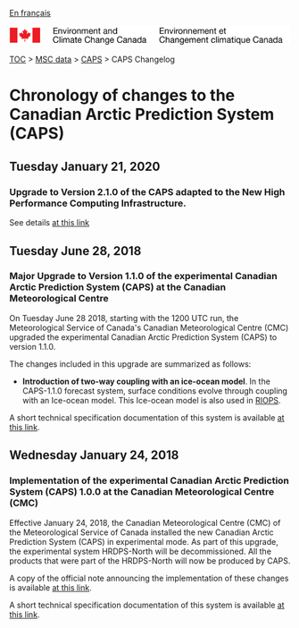 [En français](changelog_caps_fr.md)

![ECCC logo](../../img_eccc-logo.png)

[TOC](../../readme_en.md) > [MSC data](../readme_en.md) > [CAPS](readme_caps_en.md) > CAPS Changelog

# Chronology of changes to the Canadian Arctic Prediction System (CAPS)

## Tuesday January 21, 2020

### Upgrade to Version 2.1.0 of the CAPS adapted to the New High Performance Computing Infrastructure.

See details [at this link](../changelog_multisystems_en.md)

## Tuesday June 28, 2018

### Major Upgrade to Version 1.1.0 of the experimental Canadian Arctic Prediction System (CAPS) at the Canadian Meteorological Centre

On Tuesday June 28 2018, starting with the 1200 UTC run, the Meteorological Service of Canada's Canadian Meteorological Centre (CMC) upgraded the experimental Canadian Arctic Prediction System (CAPS) to version 1.1.0.

The changes included in this upgrade are summarized as follows:

* __Introduction of two-way coupling with an ice-ocean model__. In the CAPS-1.1.0 forecast system, surface conditions evolve through coupling with an Ice-ocean model. This Ice-ocean model is also used in [RIOPS](/../nwp_riops/changelog_riops_en.md).

A short technical specification documentation of this system is available [at this link](https://collaboration.cmc.ec.gc.ca/cmc/CMOI/product_guide/docs/tech_specifications/CAPS-100_factsheet.pdf).

## Wednesday January 24, 2018

### Implementation of the experimental Canadian Arctic Prediction System (CAPS) 1.0.0 at the Canadian Meteorological Centre (CMC)

Effective January 24, 2018, the Canadian Meteorological Centre (CMC) of the Meteorological Service of Canada installed the new Canadian Arctic Prediction System (CAPS) in experimental mode. As part of this upgrade, the experimental system HRDPS-North will be decommissioned. All the products that were part of the HRDPS-North will now be produced by CAPS.

A copy of the official note announcing the implementation of these changes is available [at this link](https://dd.meteo.gc.ca/doc/genots/2018/01/24/NOCN03_CWAO_241435___00012).

A short technical specification documentation of this system is available [at this link](https://collaboration.cmc.ec.gc.ca/cmc/CMOI/product_guide/docs/tech_specifications/CAPS-100_factsheet.pdf).